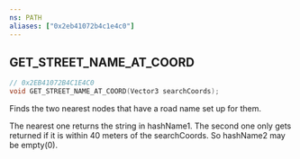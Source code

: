 ```yaml
---
ns: PATH
aliases: ["0x2eb41072b4c1e4c0"]
---
```

## GET_STREET_NAME_AT_COORD

```c
// 0x2EB41072B4C1E4C0
void GET_STREET_NAME_AT_COORD(Vector3 searchCoords);
```

Finds the two nearest nodes that have a road name set up for them.

The nearest one returns the string in hashName1. The second one only gets returned if it is within 40 meters of the searchCoords. So hashName2 may be empty(0).

